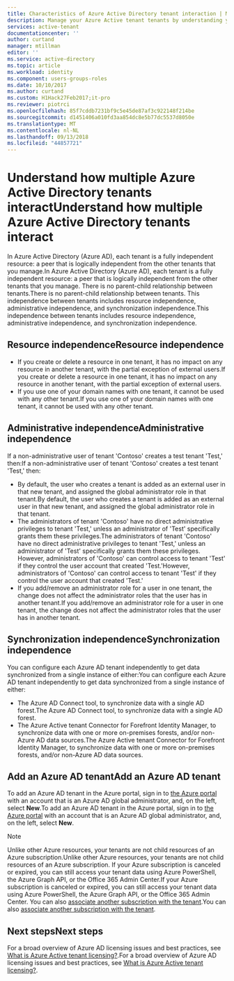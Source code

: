 ```yaml
---
title: Characteristics of Azure Active Directory tenant interaction | Microsoft Docs
description: Manage your Azure Active tenant tenants by understanding your tenants as fully independent resources
services: active-tenant
documentationcenter: ''
author: curtand
manager: mtillman
editor: ''
ms.service: active-directory
ms.topic: article
ms.workload: identity
ms.component: users-groups-roles
ms.date: 10/10/2017
ms.author: curtand
ms.custom: H1Hack27Feb2017;it-pro
ms.reviewer: piotrci
ms.openlocfilehash: 85f7cddb7231bf9c5e45de87af3c922148f214be
ms.sourcegitcommit: d1451406a010fd3aa854dc8e5b77dc5537d8050e
ms.translationtype: MT
ms.contentlocale: nl-NL
ms.lasthandoff: 09/13/2018
ms.locfileid: "44857721"
---
```

# <a name="understand-how-multiple-azure-active-directory-tenants-interact"></a><span data-ttu-id="b4d3d-103">Understand how multiple Azure Active Directory tenants interact</span><span class="sxs-lookup"><span data-stu-id="b4d3d-103">Understand how multiple Azure Active Directory tenants interact</span></span>

<span data-ttu-id="b4d3d-104">In Azure Active Directory (Azure AD), each tenant is a fully independent resource: a peer that is logically independent from the other tenants that you manage.</span><span class="sxs-lookup"><span data-stu-id="b4d3d-104">In Azure Active Directory (Azure AD), each tenant is a fully independent resource: a peer that is logically independent from the other tenants that you manage.</span></span> <span data-ttu-id="b4d3d-105">There is no parent-child relationship between tenants.</span><span class="sxs-lookup"><span data-stu-id="b4d3d-105">There is no parent-child relationship between tenants.</span></span> <span data-ttu-id="b4d3d-106">This independence between tenants includes resource independence, administrative independence, and synchronization independence.</span><span class="sxs-lookup"><span data-stu-id="b4d3d-106">This independence between tenants includes resource independence, administrative independence, and synchronization independence.</span></span>

## <a name="resource-independence"></a><span data-ttu-id="b4d3d-107">Resource independence</span><span class="sxs-lookup"><span data-stu-id="b4d3d-107">Resource independence</span></span>
* <span data-ttu-id="b4d3d-108">If you create or delete a resource in one tenant, it has no impact on any resource in another tenant, with the partial exception of external users.</span><span class="sxs-lookup"><span data-stu-id="b4d3d-108">If you create or delete a resource in one tenant, it has no impact on any resource in another tenant, with the partial exception of external users.</span></span> 
* <span data-ttu-id="b4d3d-109">If you use one of your domain names with one tenant, it cannot be used with any other tenant.</span><span class="sxs-lookup"><span data-stu-id="b4d3d-109">If you use one of your domain names with one tenant, it cannot be used with any other tenant.</span></span>

## <a name="administrative-independence"></a><span data-ttu-id="b4d3d-110">Administrative independence</span><span class="sxs-lookup"><span data-stu-id="b4d3d-110">Administrative independence</span></span>
<span data-ttu-id="b4d3d-111">If a non-administrative user of tenant 'Contoso' creates a test tenant 'Test,' then:</span><span class="sxs-lookup"><span data-stu-id="b4d3d-111">If a non-administrative user of tenant 'Contoso' creates a test tenant 'Test,' then:</span></span>

* <span data-ttu-id="b4d3d-112">By default, the user who creates a tenant is added as an external user in that new tenant, and assigned the global administrator role in that tenant.</span><span class="sxs-lookup"><span data-stu-id="b4d3d-112">By default, the user who creates a tenant is added as an external user in that new tenant, and assigned the global administrator role in that tenant.</span></span>
* <span data-ttu-id="b4d3d-113">The administrators of tenant 'Contoso' have no direct administrative privileges to tenant 'Test,' unless an administrator of 'Test' specifically grants them these privileges.</span><span class="sxs-lookup"><span data-stu-id="b4d3d-113">The administrators of tenant 'Contoso' have no direct administrative privileges to tenant 'Test,' unless an administrator of 'Test' specifically grants them these privileges.</span></span> <span data-ttu-id="b4d3d-114">However, administrators of 'Contoso' can control access to tenant 'Test' if they control the user account that created 'Test.'</span><span class="sxs-lookup"><span data-stu-id="b4d3d-114">However, administrators of 'Contoso' can control access to tenant 'Test' if they control the user account that created 'Test.'</span></span>
* <span data-ttu-id="b4d3d-115">If you add/remove an administrator role for a user in one tenant, the change does not affect the administrator roles that the user has in another tenant.</span><span class="sxs-lookup"><span data-stu-id="b4d3d-115">If you add/remove an administrator role for a user in one tenant, the change does not affect the administrator roles that the user has in another tenant.</span></span>

## <a name="synchronization-independence"></a><span data-ttu-id="b4d3d-116">Synchronization independence</span><span class="sxs-lookup"><span data-stu-id="b4d3d-116">Synchronization independence</span></span>
<span data-ttu-id="b4d3d-117">You can configure each Azure AD tenant independently to get data synchronized from a single instance of either:</span><span class="sxs-lookup"><span data-stu-id="b4d3d-117">You can configure each Azure AD tenant independently to get data synchronized from a single instance of either:</span></span>

* <span data-ttu-id="b4d3d-118">The Azure AD Connect tool, to synchronize data with a single AD forest.</span><span class="sxs-lookup"><span data-stu-id="b4d3d-118">The Azure AD Connect tool, to synchronize data with a single AD forest.</span></span>
* <span data-ttu-id="b4d3d-119">The Azure Active tenant Connector for Forefront Identity Manager, to synchronize data with one or more on-premises forests, and/or non-Azure AD data sources.</span><span class="sxs-lookup"><span data-stu-id="b4d3d-119">The Azure Active tenant Connector for Forefront Identity Manager, to synchronize data with one or more on-premises forests, and/or non-Azure AD data sources.</span></span>

## <a name="add-an-azure-ad-tenant"></a><span data-ttu-id="b4d3d-120">Add an Azure AD tenant</span><span class="sxs-lookup"><span data-stu-id="b4d3d-120">Add an Azure AD tenant</span></span>
<span data-ttu-id="b4d3d-121">To add an Azure AD tenant in the Azure portal, sign in to [the Azure portal](https://portal.azure.com) with an account that is an Azure AD global administrator, and, on the left, select **New**.</span><span class="sxs-lookup"><span data-stu-id="b4d3d-121">To add an Azure AD tenant in the Azure portal, sign in to [the Azure portal](https://portal.azure.com) with an account that is an Azure AD global administrator, and, on the left, select **New**.</span></span>

> [!NOTE]
> <span data-ttu-id="b4d3d-122">Unlike other Azure resources, your tenants are not child resources of an Azure subscription.</span><span class="sxs-lookup"><span data-stu-id="b4d3d-122">Unlike other Azure resources, your tenants are not child resources of an Azure subscription.</span></span> <span data-ttu-id="b4d3d-123">If your Azure subscription is canceled or expired, you can still access your tenant data using Azure PowerShell, the Azure Graph API, or the Office 365 Admin Center.</span><span class="sxs-lookup"><span data-stu-id="b4d3d-123">If your Azure subscription is canceled or expired, you can still access your tenant data using Azure PowerShell, the Azure Graph API, or the Office 365 Admin Center.</span></span> <span data-ttu-id="b4d3d-124">You can also [associate another subscription with the tenant](../fundamentals/active-directory-how-subscriptions-associated-directory.md).</span><span class="sxs-lookup"><span data-stu-id="b4d3d-124">You can also [associate another subscription with the tenant](../fundamentals/active-directory-how-subscriptions-associated-directory.md).</span></span>
>

## <a name="next-steps"></a><span data-ttu-id="b4d3d-125">Next steps</span><span class="sxs-lookup"><span data-stu-id="b4d3d-125">Next steps</span></span>
<span data-ttu-id="b4d3d-126">For a broad overview of Azure AD licensing issues and best practices, see [What is Azure Active tenant licensing?](../fundamentals/active-directory-licensing-whatis-azure-portal.md).</span><span class="sxs-lookup"><span data-stu-id="b4d3d-126">For a broad overview of Azure AD licensing issues and best practices, see [What is Azure Active tenant licensing?](../fundamentals/active-directory-licensing-whatis-azure-portal.md).</span></span>
